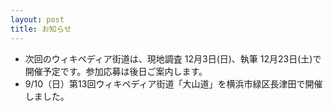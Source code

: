 ```yaml
---
layout: post
title: お知らせ
---
```

- 次回のウィキペディア街道は、現地調査 12月3日(日)、執筆 12月23日(土)で開催予定です。参加応募は後日ご案内します。
- 9/10（日）第13回ウィキペディア街道「大山道」を横浜市緑区長津田で開催しました。
